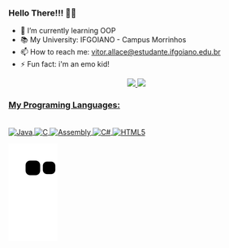 ### Hello There!!! 🖤👋

- 🌱 I’m currently learning OOP
- 📚 My University: IFGOIANO - Campus Morrinhos
- 📫 How to reach me: vitor.allace@estudante.ifgoiano.edu.br
- ⚡ Fun fact: i'm an emo kid! 

<div align="center">
  <a href="https://github.com/vitorbcc2021">
  <img height="170em" src="https://github-readme-stats.vercel.app/api?username=vitorbcc2021&show_icons=true&theme=outrun&include_all_commits=true&count_private=true"/>
  <img height="180em" src="https://github-readme-stats.vercel.app/api/top-langs/?username=vitorbcc2021&layout=compact&langs_count=7&theme=outrun"/>
</div>
  
### My Programing Languages:
  
  <div style="display: inline_block"><br>
    <img align="center" alt="Java" height="55" width="50" src="https://cdn.jsdelivr.net/gh/devicons/devicon/icons/java/java-original-wordmark.svg">
    <img align="center" alt="C" height="45" width="50" src="https://cdn.jsdelivr.net/gh/devicons/devicon/icons/c/c-original.svg">
    <img align="center" alt="Assembly" height="57" width="50" src="https://firebasestorage.googleapis.com/v0/b/superstar-32cda.appspot.com/o/sambath-github%2Fassembly.png?alt=media&token=9208f2f1-64b9-4cd0-a344-77f4465a0feb">
    <img align="center" alt="C#" height="45" width="50" src="https://cdn.jsdelivr.net/gh/devicons/devicon/icons/csharp/csharp-original.svg">
    <img align="center" alt="HTML5" height="42" widht="50" src="https://cdn.jsdelivr.net/gh/devicons/devicon/icons/html5/html5-original.svg" />
    
  </div>
    

  ![Snake animation](https://github.com/vitorbcc2021/vitorbcc2021/blob/output/github-contribution-grid-snake.svg)
